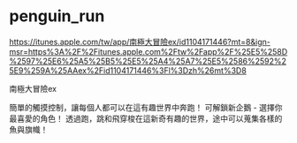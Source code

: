 # penguin_run
https://itunes.apple.com/tw/app/南極大冒險ex/id1104171446?mt=8&ign-msr=https%3A%2F%2Fitunes.apple.com%2Ftw%2Fapp%2F%25E5%258D%2597%25E6%25A5%25B5%25E5%25A4%25A7%25E5%2586%2592%25E9%259A%25AAex%2Fid1104171446%3Fl%3Dzh%26mt%3D8

南極大冒險ex

簡單的觸摸控制，讓每個人都可以在這有趣世界中奔跑！
可解鎖新企鵝 - 選擇你最喜愛的角色！
透過跑，跳和飛穿梭在這新奇有趣的世界，途中可以蒐集各樣的魚與旗幟！

